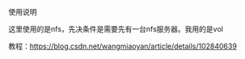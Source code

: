 使用说明

这里使用的是nfs，先决条件是需要先有一台nfs服务器。我用的是vol

教程：<https://blog.csdn.net/wangmiaoyan/article/details/102840639>